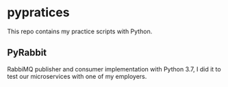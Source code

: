# pypratices

This repo contains my practice scripts with Python.

## PyRabbit
RabbiMQ publisher and consumer implementation with Python 3.7, I did it to test our microservices with one of my employers.
